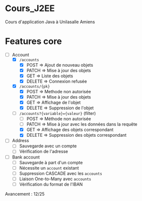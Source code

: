# Cours_J2EE
Cours d'application Java à Unilasalle Amiens

# Features core

- [ ] Account
  - [X] `/accounts`
    - [X] POST => Ajout de nouveau objets
    - [X] PATCH => Mise à jour des objets
    - [X] GET => Liste des objets
    - [X] DELETE => Connexion refusée
  - [X] `/accounts/{pk}`
    - [X] POST => Methode non autorisée
    - [X] PATCH => Mise à jour des objets
    - [X] GET => Affichage de l'objet
    - [X] DELETE => Suppression de l'objet
  - [ ] `/accounts?{variable}={valeur}` (filter)
    - [ ] POST => Méthode non autorisée
    - [ ] PATCH => Mise à jour avec les données dans la requête
    - [X] GET => Affichage des objets correspondant
    - [X] DELETE => Suppression des objets correspondant
- [ ] Address
  - [ ] Sauvegarde avec un compte
  - [ ] Vérification de l'adresse
- [ ] Bank account
  - [ ] Sauvegarde à part d'un compte
  - [ ] Nécessite un `account` existant
  - [ ] Suppression CASCADE avec les `accounts`
  - [ ] Liaison One-to-Many avec `accounts`
  - [ ] Vérification du format de l'IBAN

Avancement : 12/25